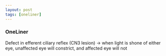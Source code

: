 ```yaml
---
layout: post
tags: [oneliner]
---
```



### OneLiner

Defect in efferent ciliary reflex (CN3 lesion) -> when light is shone of either eye, unaffected eye will constrict, and affected eye will not

